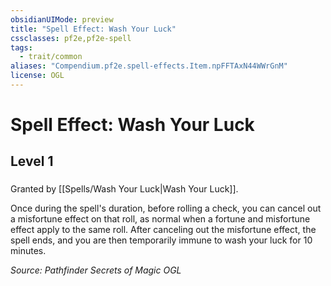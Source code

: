 ```yaml
---
obsidianUIMode: preview
title: "Spell Effect: Wash Your Luck"
cssclasses: pf2e,pf2e-spell
tags:
  - trait/common
aliases: "Compendium.pf2e.spell-effects.Item.npFFTAxN44WWrGnM"
license: OGL
---
```

# Spell Effect: Wash Your Luck
## Level 1
### 






Granted by [[Spells/Wash Your Luck|Wash Your Luck]].

Once during the spell's duration, before rolling a check, you can cancel out a misfortune effect on that roll, as normal when a fortune and misfortune effect apply to the same roll. After canceling out the misfortune effect, the spell ends, and you are then temporarily immune to wash your luck for 10 minutes.

*Source: Pathfinder Secrets of Magic*
*OGL*